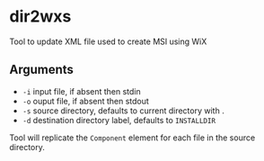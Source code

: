 # dir2wxs
Tool to update XML file used to create MSI using WiX
## Arguments
- `-i` input file, if absent then stdin
- `-o` ouput file, if absent then stdout
- `-s` source directory, defaults to current directory with .
- `-d` destination directory label, defaults to `INSTALLDIR`

Tool will replicate the `Component` element for each file in the source directory.
